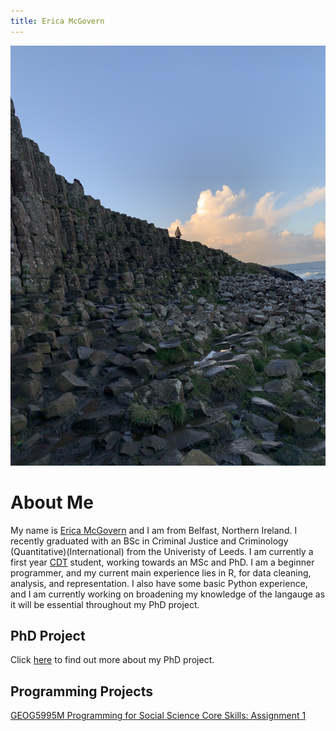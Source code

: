 ```yaml
---
title: Erica McGovern
---
```



![](IMG_0048.jpeg)


# About Me

My name is [Erica McGovern](https://www.linkedin.com/in/erica-mcgovern-65356b140/) and I am from Belfast, Northern Ireland. I recently graduated with an BSc in Criminal Justice and Criminology (Quantitative)(International) from the Univeristy of Leeds. I am currently a first year [CDT](https://datacdt.org) student, working towards an MSc and PhD.  I am a beginner programmer, and my current main experience lies in R, for data cleaning, analysis, and representation. I also have some basic Python experience, and I am currently working on broadening my knowledge of the langauge as it will be essential throughout my PhD project. 


## PhD Project 

Click [here](phdinfo.md) to find out more about my PhD project.


## Programming Projects

[GEOG5995M Programming for Social Science Core Skills: Assignment 1](geogassignment1.md)
